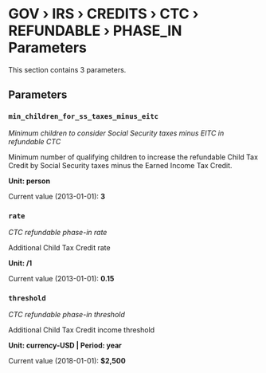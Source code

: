 # GOV › IRS › CREDITS › CTC › REFUNDABLE › PHASE_IN Parameters

This section contains 3 parameters.

## Parameters

### `min_children_for_ss_taxes_minus_eitc`
*Minimum children to consider Social Security taxes minus EITC in refundable CTC*

Minimum number of qualifying children to increase the refundable Child Tax Credit by Social Security taxes minus the Earned Income Tax Credit.

**Unit: person**

Current value (2013-01-01): **3**


### `rate`
*CTC refundable phase-in rate*

Additional Child Tax Credit rate

**Unit: /1**

Current value (2013-01-01): **0.15**


### `threshold`
*CTC refundable phase-in threshold*

Additional Child Tax Credit income threshold

**Unit: currency-USD | Period: year**

Current value (2018-01-01): **$2,500**


